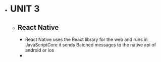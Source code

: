 - # UNIT 3
	- ## React Native
		- React Native uses the React library for the web and runs in JavaScriptCore
		  it sends Batched messages to the native api of android or ios
		-
